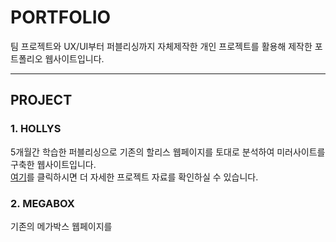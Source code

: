 # PORTFOLIO

팀 프로젝트와 UX/UI부터 퍼블리싱까지 자체제작한 개인 프로젝트를 활용해 제작한 포트폴리오 웹사이트입니다.
<hr>

## PROJECT

### 1. HOLLYS
5개월간 학습한 퍼블리싱으로 기존의 할리스 웹페이지를 토대로 분석하여 미러사이트를 구축한 웹사이트입니다.<br>
[여기](https://eunbi1228.github.io/HOLLYS)를 클릭하시면 더 자세한 프로젝트 자료를 확인하실 수 있습니다.
### 2. MEGABOX
기존의 메가박스 웹페이지를 
